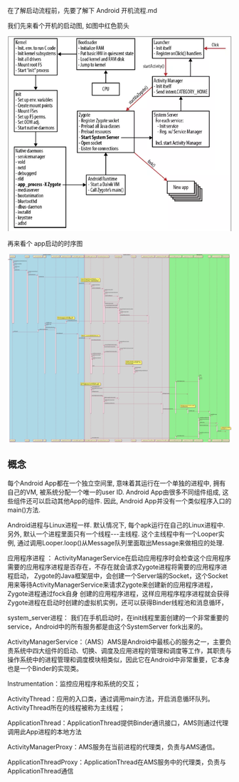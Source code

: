 
在了解启动流程前，先要了解下 Android          开机流程.md


我们先来看个开机的启动图, 如图中红色箭头

![](https://github.com/fumeidonga/markdownPic/blob/master/yuanli/android_start.png?raw=true)

再来看个 app启动的时序图

![](https://github.com/fumeidonga/markdownPic/blob/master/yuanli/launcher_app.png?raw=true)

## 概念
每个Android App都在一个独立空间里, 意味着其运行在一个单独的进程中, 拥有自己的VM, 被系统分配一个唯一的user ID.
Android App由很多不同组件组成, 这些组件还可以启动其他App的组件. 因此, Android App并没有一个类似程序入口的main()方法.

Android进程与Linux进程一样. 默认情况下, 每个apk运行在自己的Linux进程中. 另外, 默认一个进程里面只有一个线程---主线程.
 这个主线程中有一个Looper实例, 通过调用Looper.loop()从Message队列里面取出Message来做相应的处理.

应用程序进程 ： ActivityManagerService在启动应用程序时会检查这个应用程序需要的应用程序进程是否存在，不存在就会请求Zygote进程将需要的应用程序进程启动，
Zygote的Java框架层中，会创建一个Server端的Socket，这个Socket用来等待ActivityManagerService来请求Zygote来创建新的应用程序进程，Zygote进程通过fock自身
创建的应用程序进程，这样应用程序程序进程就会获得Zygote进程在启动时创建的虚拟机实例，还可以获得Binder线程池和消息循环，

system_server进程： 我们在手机启动时，在init线程里面创建的一个非常重要的service，Android中的所有服务都是由这个SystemServer fork出来的。

ActivityManagerService：（AMS）AMS是Android中最核心的服务之一，主要负责系统中四大组件的启动、切换、调度及应用进程的管理和调度等工作，其职责与操作系统中的进程管理和调度模块相类似，因此它在Android中非常重要，它本身也是一个Binder的实现类。

Instrumentation：监控应用程序和系统的交互；

ActivityThread：应用的入口类，通过调用main方法，开启消息循环队列。ActivityThread所在的线程被称为主线程；

ApplicationThread：ApplicationThread提供Binder通讯接口，AMS则通过代理调用此App进程的本地方法

ActivityManagerProxy：AMS服务在当前进程的代理类，负责与AMS通信。

ApplicationThreadProxy：ApplicationThread在AMS服务中的代理类，负责与ApplicationThread通信

















